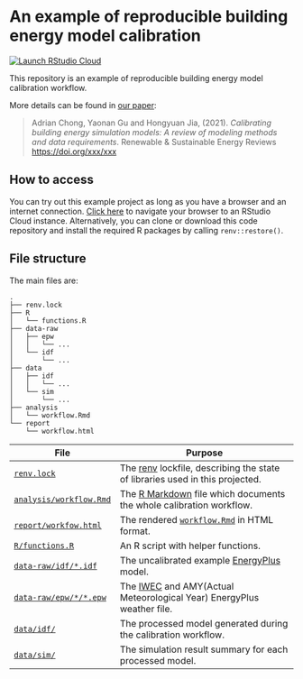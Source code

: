 # An example of reproducible building energy model calibration

[![Launch RStudio Cloud](https://img.shields.io/badge/RStudio-Cloud-blue)](https://rstudio.cloud/project/2306579)

This repository is an example of reproducible building energy model calibration
workflow.

More details can be found in [our paper]():

> Adrian Chong, Yaonan Gu and Hongyuan Jia, (2021).
> *Calibrating building energy simulation models: A review of modeling methods
> and data requirements*.
>  Renewable & Sustainable Energy Reviews <https://doi.org/xxx/xxx>

## How to access

You can try out this example project as long as you have a browser and an
internet connection. [Click here](https://rstudio.cloud/project/2306579) to
navigate your browser to an RStudio Cloud instance. Alternatively, you can clone
or download this code repository and install the required R packages by calling
`renv::restore()`.

## File structure

The main files are:

```
.
├── renv.lock
├── R
│   └── functions.R
├── data-raw
│   ├── epw
│   │   └── ...
│   └── idf
│       └── ...
├── data
│   ├── idf
│   │   └── ...
│   └── sim
│       └── ...
├── analysis
│   └── workflow.Rmd
└── report
    └── workflow.html
```

| File                                                                                                                     | Purpose                                                                                                                                      |
| ---                                                                                                                      | ---                                                                                                                                          |
| [`renv.lock`](https://github.com/ideas-lab-nus/reproducible-BEM-calibration/blob/main/renv.lock)                         | The [renv](https://rstudio.github.io/renv/index.html) lockfile, describing the state of libraries used in this projected.                    |
| [`analysis/workflow.Rmd`](https://github.com/ideas-lab-nus/reproducible-BEM-calibration/blob/main/analysis/workflow.Rmd) | The [R Markdown](https://rmarkdown.rstudio.com/) file which documents the whole calibration workflow.                                        |
| [`report/workfow.html`](https://github.com/ideas-lab-nus/reproducible-BEM-calibration/blob/main/analysis/workflow.html)  | The rendered [`workflow.Rmd`](https://github.com/ideas-lab-nus/reproducible-BEM-calibration/blob/main/analysis/workflow.Rmd) in HTML format. |
| [`R/functions.R`](https://github.com/ideas-lab-nus/reproducible-BEM-calibration/blob/main/R/functions.R)                 | An R script with helper functions.                                                                                                           |
| [`data-raw/idf/*.idf`](https://github.com/ideas-lab-nus/reproducible-BEM-calibration/blob/main/data/idf)                 | The uncalibrated example [EnergyPlus](https://energyplus.net/) model.                                                                        |
| [`data-raw/epw/*/*.epw`](https://github.com/ideas-lab-nus/reproducible-BEM-calibration/blob/main/data/epw)               | The [IWEC](https://energyplus.net/weather/sources#IWEC) and AMY(Actual Meteorological Year) EnergyPlus weather file.                         |
| [`data/idf/`](https://github.com/ideas-lab-nus/reproducible-BEM-calibration/blob/master/data/idf)                        | The processed model generated during the calibration workflow.                                                                               |
| [`data/sim/`](https://github.com/ideas-lab-nus/reproducible-BEM-calibration/blob/master/data/sim)                        | The simulation result summary for each processed model.                                                                                      |

